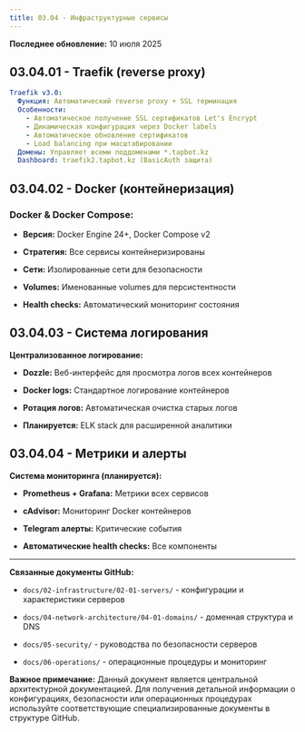 ```yaml
---
title: 03.04 - Инфраструктурные сервисы
---
```


**Последнее обновление:** 10 июля 2025

## 03\.04.01 - Traefik (reverse proxy)

```yaml
Traefik v3.0:
  Функция: Автоматический reverse proxy + SSL терминация
  Особенности:
    - Автоматическое получение SSL сертификатов Let's Encrypt
    - Динамическая конфигурация через Docker labels
    - Автоматическое обновление сертификатов
    - Load balancing при масштабировании
  Домены: Управляет всеми поддоменами *.tapbot.kz
  Dashboard: traefik2.tapbot.kz (BasicAuth защита)
```

## 03\.04.02 - Docker (контейнеризация)

### **Docker & Docker Compose:**

-  **Версия:** Docker Engine 24+, Docker Compose v2

-  **Стратегия:** Все сервисы контейнеризированы

-  **Сети:** Изолированные сети для безопасности

-  **Volumes:** Именованные volumes для персистентности

-  **Health checks:** Автоматический мониторинг состояния

## 03\.04.03 - Система логирования

**Централизованное логирование:**

-  **Dozzle:** Веб-интерфейс для просмотра логов всех контейнеров

-  **Docker logs:** Стандартное логирование контейнеров

-  **Ротация логов:** Автоматическая очистка старых логов

-  **Планируется:** ELK stack для расширенной аналитики

## 03\.04.04 - Метрики и алерты

**Система мониторинга (планируется):**

-  **Prometheus + Grafana:** Метрики всех сервисов

-  **cAdvisor:** Мониторинг Docker контейнеров

-  **Telegram алерты:** Критические события

-  **Автоматические health checks:** Все компоненты

---

**Связанные документы GitHub:**

-  `docs/02-infrastructure/02-01-servers/` - конфигурации и характеристики серверов

-  `docs/04-network-architecture/04-01-domains/` - доменная структура и DNS

-  `docs/05-security/` - руководства по безопасности серверов

-  `docs/06-operations/` - операционные процедуры и мониторинг

**Важное примечание:** Данный документ является центральной архитектурной документацией. Для получения детальной информации о конфигурациях, безопасности или операционных процедурах используйте соответствующие специализированные документы в структуре GitHub.